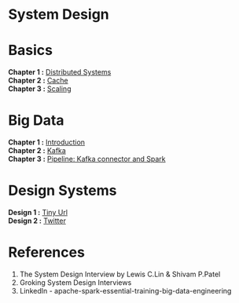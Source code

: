 # System Design
# Basics
**Chapter 1 :** [Distributed Systems](https://github.com/bansalrishi/internals/blob/main/01.Distributed_Systems.ipynb)  
**Chapter 2 :** [Cache](https://github.com/bansalrishi/internals/blob/main/Cache.ipynb)  
**Chapter 3 :** [Scaling](https://github.com/bansalrishi/SystemDesign/blob/main/Scaling.ipynb)  

# Big Data  
**Chapter 1 :** [Introduction](https://github.com/bansalrishi/SystemDesign/blob/main/Big-Data.ipynb)    
**Chapter 2 :** [Kafka](https://github.com/bansalrishi/SystemDesign/blob/main/Kafka.ipynb)  
**Chapter 3 :** [Pipeline: Kafka connector and Spark](https://github.com/bansalrishi/SystemDesign/blob/main/Pipeline_Big_Data.ipynb)  

# Design Systems  
**Design 1 :** [Tiny Url]()    
**Design 2 :** [Twitter](https://github.com/bansalrishi/SystemDesign/blob/main/Twitter_Design.ipynb)  




# References
1. The System Design Interview by Lewis C.Lin & Shivam P.Patel  
2. Groking System Design Interviews  
3. LinkedIn - apache-spark-essential-training-big-data-engineering
